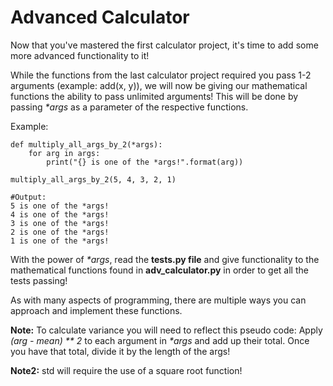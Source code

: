 # Advanced Calculator

Now that you've mastered the first calculator project, it's time to add some more advanced functionality to it!  

While the functions from the last calculator project required you pass 1-2 arguments (example:  add(x, y)), we will now be giving our mathematical functions the ability to pass unlimited arguments!  This will be done by passing _*args_ as a parameter of the respective functions.  

Example:  
```
def multiply_all_args_by_2(*args):
    for arg in args:
        print("{} is one of the *args!".format(arg))

multiply_all_args_by_2(5, 4, 3, 2, 1)

#Output:
5 is one of the *args!
4 is one of the *args!
3 is one of the *args!
2 is one of the *args!
1 is one of the *args!
```

With the power of _*args_, read the **tests.py file** and give functionality to the mathematical functions found in **adv_calculator.py** in order to get all the tests passing!

As with many aspects of programming, there are multiple ways you can approach and implement these functions. 

**Note:**  To calculate variance you will need to reflect this pseudo code: 
Apply _(arg - mean) ** 2_ to each argument in _*args_ and add up their total.  Once you have that total, divide it by the length of the args!

**Note2:**  std will require the use of a square root function!
